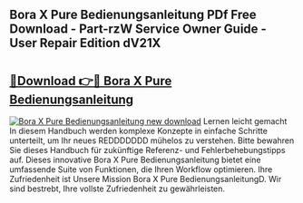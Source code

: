 ## Bora X Pure Bedienungsanleitung PDf Free Download - Part-rzW Service Owner Guide - User Repair Edition dV21X

# <h2><a href="http://df30tb.blite.top/?on=Bora+X+Pure+Bedienungsanleitung">🔗Download 👉🔴 Bora X Pure Bedienungsanleitung</a></h2>

[![Bora X Pure Bedienungsanleitung new download](https://i.imgur.com/lujVjoI.png)](http://df30tb.blite.top/?on=Bora+X+Pure+Bedienungsanleitung)
Lernen leicht gemacht In diesem Handbuch werden komplexe Konzepte in einfache Schritte unterteilt, um Ihr neues REDDDDDDD mühelos zu verstehen. Bitte bewahren Sie dieses Handbuch für zukünftige Referenz- und Fehlerbehebungstipps auf. Dieses innovative Bora X Pure Bedienungsanleitung bietet eine umfassende Suite von Funktionen, die Ihren Workflow optimieren. Ihre Zufriedenheit ist Unsere Mission Bora X Pure BedienungsanleitungD. Wir sind bestrebt, Ihre vollste Zufriedenheit zu gewährleisten.
